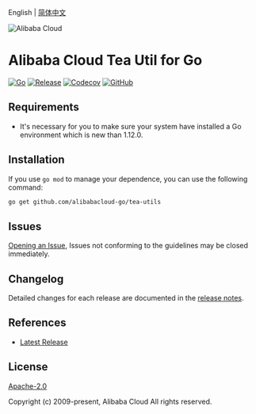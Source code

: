 English | [简体中文](README-CN.md)

![Alibaba Cloud](https://aliyunsdk-pages.alicdn.com/icons/AlibabaCloud.svg)

# Alibaba Cloud Tea Util for Go

[![Go](https://github.com/alibabacloud-go/tea-utils/actions/workflows/go.yml/badge.svg)](https://github.com/alibabacloud-go/tea-utils/actions/workflows/go.yml)
[![Release](https://img.shields.io/github/release/alibabacloud-go/tea-utils.svg)](https://github.com/aliyun/aliyun-cli/releases/latest)
[![Codecov](https://img.shields.io/codecov/c/github/alibabacloud-go/tea-utils)](https://codecov.io/gh/alibabacloud-go/tea-utils)
[![GitHub](https://img.shields.io/github/license/alibabacloud-go/tea-utils)](https://github.com/alibabacloud-go/tea-utils/blob/master/LICENSE)

## Requirements

- It's necessary for you to make sure your system have installed a Go environment which is new than 1.12.0.

## Installation

If you use `go mod` to manage your dependence, you can use the following command:

```sh
go get github.com/alibabacloud-go/tea-utils
```

## Issues

[Opening an Issue](https://github.com/aliyun/tea-util/issues/new), Issues not conforming to the guidelines may be closed immediately.

## Changelog

Detailed changes for each release are documented in the [release notes](./ChangeLog.txt).

## References

- [Latest Release](https://github.com/aliyun/tea-util/releases)

## License

[Apache-2.0](http://www.apache.org/licenses/LICENSE-2.0)

Copyright (c) 2009-present, Alibaba Cloud All rights reserved.
